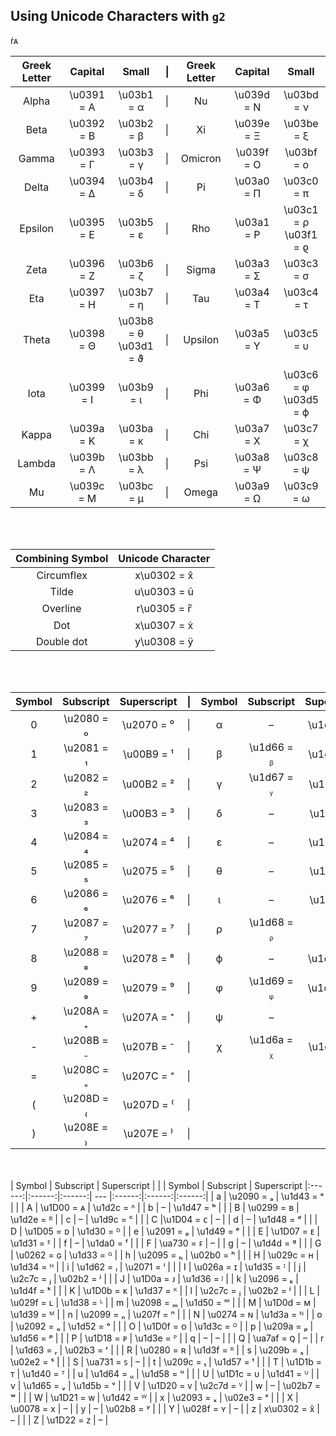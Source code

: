 ## Using Unicode Characters with `g2`

r&#x0307;&#x1d00;



| Greek Letter | Capital | Small | \| | Greek Letter | Capital | Small |
|:------:|:------:|:------:|--|:------:|:------:|:------:|
| Alpha | \u0391 = &#x0391; | \u03b1 = &#x03b1; | \| |Nu | \u039d = &#x039d; | \u03bd = &#x03bd; |
| Beta | \u0392 = &#x0392; | \u03b2 = &#x03b2; | \| | Xi | \u039e = &#x039e; | \u03be = &#x03be; |
| Gamma | \u0393 = &#x0393; | \u03b3 = &#x03b3; | \| | Omicron | \u039f = &#x039f; | \u03bf = &#x03bf; |
| Delta | \u0394 = &#x0394; | \u03b4 = &#x03b4; | \| | Pi | \u03a0 = &#x03a0; | \u03c0 = &#x03c0; |
| Epsilon | \u0395 = &#x0395; | \u03b5 = &#x03b5; | \| | Rho | \u03a1 = &#x03a1; | \u03c1 = &#x03c1;<br>\u03f1 = &#x03f1; | 
| Zeta | \u0396 = &#x0396; | \u03b6 = &#x03b6; | \| | Sigma | \u03a3 = &#x03a3; | \u03c3 = &#x03c3; | 
| Eta | \u0397 = &#x0397; | \u03b7 = &#x03b7; | \| | Tau | \u03a4 = &#x03a4; | \u03c4 = &#x03c4; |
| Theta | \u0398 = &#x0398; | \u03b8 = &#x03b8;<br>\u03d1 = &#x03d1; | \| | Upsilon | \u03a5 = &#x03a5; | \u03c5 = &#x03c5; | 
| Iota | \u0399 = &#x0399; | \u03b9 = &#x03b9; | \| | Phi | \u03a6 = &#x03a6; | \u03c6 = &#x03c6;<br>\u03d5 = &#x03d5; |
| Kappa | \u039a = &#x039a; | \u03ba = &#x03ba; | \| | Chi | \u03a7 = &#x03a7; | \u03c7 = &#x03c7; |
| Lambda | \u039b = &#x039b; | \u03bb = &#x03bb; | \| | Psi | \u03a8 = &#x03a8; | \u03c8 = &#x03c8; |
|  Mu | \u039c = &#x039c; | \u03bc = &#x03bc; | \| | Omega | \u03a9 = &#x03a9; | \u03c9 = &#x03c9; |
<br><br>



| Combining Symbol | Unicode Character |
|:------:|:------:|
| Circumflex | x\u0302 = x&#x0302; |
| Tilde | u\u0303 = u&#x0303; |
| Overline | r\u0305 = r&#x0305; |
| Dot | x\u0307 = x&#x0307; |
| Double dot | y\u0308 = y&#x0308; |
<br><br>

| Symbol | Subscript | Superscript | \| |  Symbol | Subscript | Superscript |
|:------:|:------:|:------:| --- |:------:|:------:|:------:| 
| 0 | \u2080 = &#x2080; | \u2070 = &#x2070; | \| | &alpha; | &ndash;| \u1d45 = &#x1d45; |
| 1 | \u2081 = &#x2081; | \u00B9 = &#x00B9; | \| |&beta; |  \u1d66 = &#x1d66; |\u1d5d = &#x1d5d; |
| 2 | \u2082 = &#x2082; | \u00B2 = &#x00B2; | \| |&gamma; | \u1d67 = &#x1d67; | \u1d5e = &#x1d5e; |
| 3 | \u2083 = &#x2083; | \u00B3 = &#x00B3; | \| | &delta; | &ndash; | \u1d5f = &#x1d5f; |
| 4 | \u2084 = &#x2084; | \u2074 = &#x2074; | \| | &epsilon; | &ndash; | \u1d4b = &#x1d4b; |
| 5 | \u2085 = &#x2085; | \u2075 = &#x2075; | \| | &theta; | &ndash; | \u1dbf = &#x1dbf; |
| 6 | \u2086 = &#x2086; | \u2076 = &#x2076; | \| | &iota; | &ndash; | \u1da5 = &#x1da5; |
| 7 | \u2087 = &#x2087; | \u2077 = &#x2077; | \| | &rho; | \u1d68 = &#x1d68; | &ndash; |
| 8 | \u2088 = &#x2088; | \u2078 = &#x2078; | \| | &varphi; | &ndash; | \u1db2 = &#x1db2; |
| 9 | \u2089 = &#x2089; | \u2079 = &#x2079; | \| | &phi; | \u1d69 = &#x1d69; | \u1d60 = &#x1d60; |
| + | \u208A = &#x208A; | \u207A = &#x207A; | \| | &psi; | &ndash; | &ndash; |
| - | \u208B = &#x208B; | \u207B = &#x207B; | \| | &chi; | \u1d6a = &#x1d6a; | \u1d61 = &#x1d61; |
| = | \u208C = &#x208C; | \u207C = &#x207C; | \| |
| ( | \u208D = &#x208D; | \u207D = &#x207D; | \| |
| ) | \u208E = &#x208E; | \u207E = &#x207E; | \| |
<br><br>
| Symbol | Subscript | Superscript | \| |  Symbol | Subscript | Superscript
|:------:|:------:|:------:| --- |:------:|:------:|:------:| 
| a | \u2090 = &#x2090; | \u1d43 = &#x1d43; | \| | A | \u1D00 = &#x1d00; | \u1d2c = &#x1d2c; |
| b | &ndash;  | \u1d47 = &#x1d47; | \| | B | \u0299 = &#x0299; | \u1d2e = &#x1d2e; |
| c | &ndash;  | \u1d9c = &#x1d9c; | \| | C |\u1D04 = &#x1d04;  | &ndash;  |
| d | &ndash;  | \u1d48 = &#x1d48; | \| | D | \u1D05 = &#x1d05;  | \u1d30 = &#x1d30; |
| e | \u2091 = &#x2091; | \u1d49 = &#x1d49; | \| | E | \u1D07 = &#x1d07;  | \u1d31 = &#x1d31; |
| f | &ndash;  | \u1da0 = &#x1da0; | \| | F | \ua730 = &#xa730;  | &ndash;  |
| g | &ndash;  | \u1d4d = &#x1d4d; | \| | G | \u0262 = &#x0262;  | \u1d33 = &#x1d33; |
| h | \u2095 = &#x2095; | \u02b0 = &#x02b0; | \| | H | \u029c = &#x029c;  | \u1d34 = &#x1d34; |
| i | \u1d62 = &#x1d62; | \u2071 = &#x2071; | \| | I | \u026a = &#x026a; | \u1d35 = &#x1d35; |
| j | \u2c7c = &#x2c7c; | \u02b2 = &#x02b2; | \| | J | \u1D0a = &#x1d0a; | \u1d36 = &#x1d36; |
| k | \u2096 = &#x2096; | \u1d4f = &#x1d4f; | \| | K | \u1D0b = &#x1d0b; | \u1d37 = &#x1d37; |
| l | \u2c7c = &#x2c7c; | \u02b2 = &#x02b2; | \| | L | \u029f = &#x029f; | \u1d38 = &#x1d38; |
| m | \u2098 = &#x2098; | \u1d50 = &#x1d50; | \| | M | \u1D0d = &#x1d0d; | \u1d39 = &#x1d39; |
| n | \u2099 = &#x2099; | \u207f = &#x207f; | \| | N | \u0274 = &#x0274; | \u1d3a = &#x1d3a; |
| o | \u2092 = &#x2092; | \u1d52 = &#x1d52; | \| | O | \u1D0f = &#x1d0f; | \u1d3c = &#x1d3c; |
| p | \u209a = &#x209a; | \u1d56 = &#x1d56; | \| | P | \u1D18 = &#x1d18; | \u1d3e = &#x1d3e; |
| q | &ndash; | &ndash; | \| | Q | \ua7af = &#xa7af; | &ndash; |
| r | \u1d63 = &#x1d63; | \u02b3 = &#x02b3; | \| | R | \u0280 = &#x0280; | \u1d3f = &#x1d3f; |
| s | \u209b = &#x209b; | \u02e2 = &#x02e2; | \| | S | \ua731 = &#xa731; | &ndash; |
| t | \u209c = &#x209c; | \u1d57 = &#x1d57; | \| | T | \u1D1b = &#x1d1b; | \u1d40 = &#x1d40; |
| u | \u1d64 = &#x1d64; | \u1d58 = &#x1d58; | \| | U | \u1D1c = &#x1d1c; | \u1d41 = &#x1d41; |
| v | \u1d65 = &#x1d65; | \u1d5b = &#x1d5b; | \| | V | \u1D20 = &#x1d20; | \u2c7d = &#x2c7d; |
| w | &ndash; | \u02b7 = &#x02b7; | \| | W | \u1D21 = &#x1d21; | \u1d42 = &#x1d42; |
| x | \u2093 = &#x2093; | \u02e3 = &#x02e3; | \| | X | \u0078 = &#x0078; | &ndash; |
| y | &ndash; | \u02b8 = &#x02b8; | \| | Y | \u028f = &#x028f; | &ndash; |
| z | x\u0302 = x&#x0302; | &ndash; | \| | Z | \u1D22 = &#x1d22; | &ndash; |
